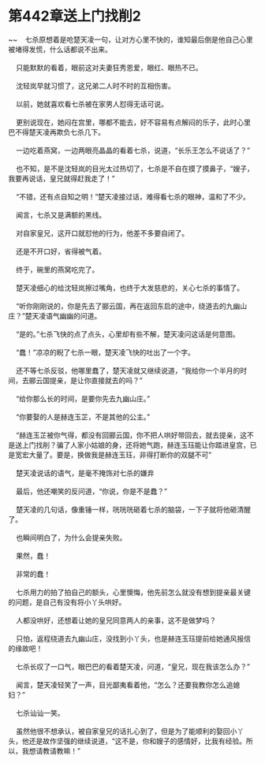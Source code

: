 # 第442章送上门找削2
~~&nbsp;&nbsp;&nbsp;&nbsp;七杀原想着是呛楚天凌一句，让对方心里不快的，谁知最后倒是他自己心里被堵得发慌，什么话都说不出来。<br><br>&nbsp;&nbsp;&nbsp;&nbsp;只能默默的看着，眼前这对夫妻狂秀恩爱，眼红、眼热不已。<br><br>&nbsp;&nbsp;&nbsp;&nbsp;沈轻岚早就习惯了，这兄弟二人时不时的互相伤害。<br><br>&nbsp;&nbsp;&nbsp;&nbsp;以前，她就喜欢看七杀被在家男人怼得无话可说。<br><br>&nbsp;&nbsp;&nbsp;&nbsp;更别说现在，她闷在宫里，哪都不能去，好不容易有点解闷的乐子，此时心里巴不得楚天凌再欺负七杀几下。<br><br>&nbsp;&nbsp;&nbsp;&nbsp;一边吃着燕窝，一边两眼亮晶晶的看着七杀，说道，“长乐王怎么不说话了？”<br><br>&nbsp;&nbsp;&nbsp;&nbsp;也不知，是不是沈轻岚的目光太过热切了，七杀是不自在摸了摸鼻子，“嫂子，我要再说话，皇兄就得赶我走了！”<br><br>&nbsp;&nbsp;&nbsp;&nbsp;“不错，还有点自知之明！”楚天凌接过话，难得看七杀的眼神，温和了不少。<br><br>&nbsp;&nbsp;&nbsp;&nbsp;闻言，七杀又是满额的黑线。<br><br>&nbsp;&nbsp;&nbsp;&nbsp;对自家皇兄，这开口就怼他的行为，他差不多要自闭了。<br><br>&nbsp;&nbsp;&nbsp;&nbsp;还是不开口好，省得被气着。<br><br>&nbsp;&nbsp;&nbsp;&nbsp;终于，碗里的燕窝吃完了。<br><br>&nbsp;&nbsp;&nbsp;&nbsp;楚天凌细心的给沈轻岚擦过嘴角，也终于大发慈悲的，关心七杀的事情了。<br><br>&nbsp;&nbsp;&nbsp;&nbsp;“听你刚刚说的，你是先去了郦云国，再在返回东启的途中，绕道去的九幽山庄？”楚天凌语气幽幽的问道。<br><br>&nbsp;&nbsp;&nbsp;&nbsp;“是的。”七杀飞快的点了点头，心里却有些不解，楚天凌问这话是何意图。<br><br>&nbsp;&nbsp;&nbsp;&nbsp;“蠢！”凉凉的睨了七杀一眼，楚天凌飞快的吐出了一个字。<br><br>&nbsp;&nbsp;&nbsp;&nbsp;还不等七杀反驳，他哪里蠢了，楚天凌就又继续说道，“我给你一个半月的时间，去郦云国提亲，是让你直接就去的吗？”<br><br>&nbsp;&nbsp;&nbsp;&nbsp;“给你那么长的时间，是要你先去九幽山庄。”<br><br>&nbsp;&nbsp;&nbsp;&nbsp;“你要娶的人是赫连玉芷，不是其他的公主。”<br><br>&nbsp;&nbsp;&nbsp;&nbsp;“赫连玉芷被你气得，都没有回郦云国，你不把人哄好带回去，就去提亲，这不是送上门找削？骗了人家小姑娘的身，还将她气跑，赫连玉珏能让你踏进皇宫，已是宽宏大量了。要是，换做我是赫连玉珏，非得打断你的双腿不可”<br><br>&nbsp;&nbsp;&nbsp;&nbsp;楚天凌说话的语气，是毫不掩饰对七杀的嫌弃<br><br>&nbsp;&nbsp;&nbsp;&nbsp;最后，他还嘲笑的反问道，“你说，你是不是蠢？”<br><br>&nbsp;&nbsp;&nbsp;&nbsp;楚天凌的几句话，像重锤一样，咣咣咣砸着七杀的脑袋，一下子就将他砸清醒了。<br><br>&nbsp;&nbsp;&nbsp;&nbsp;也瞬间明白了，为什么会提亲失败。<br><br>&nbsp;&nbsp;&nbsp;&nbsp;果然，蠢！<br><br>&nbsp;&nbsp;&nbsp;&nbsp;非常的蠢！<br><br>&nbsp;&nbsp;&nbsp;&nbsp;七杀用力的拍了拍自己的额头，心里懊悔，他先前怎么就没有想到提亲最关键的问题，是自己有没有将小丫头哄好。<br><br>&nbsp;&nbsp;&nbsp;&nbsp;人都没哄好，还想着让她的皇兄同意两人的亲事，这不是做梦吗？<br><br>&nbsp;&nbsp;&nbsp;&nbsp;只怕，返程绕道去九幽山庄，没找到小丫头，也是赫连玉珏提前给她通风报信的缘故吧！<br><br>&nbsp;&nbsp;&nbsp;&nbsp;七杀长叹了一口气，眼巴巴的看着楚天凌，问道，“皇兄，现在我该怎么办？”<br><br>&nbsp;&nbsp;&nbsp;&nbsp;闻言，楚天凌轻笑了一声，目光鄙夷看着他，“怎么？还要我教你怎么追媳妇？”<br><br>&nbsp;&nbsp;&nbsp;&nbsp;七杀讪讪一笑。<br><br>&nbsp;&nbsp;&nbsp;&nbsp;虽然他很不想承认，被自家皇兄的话扎心到了，但是为了能顺利的娶回小丫头，他还是故作坚强的继续说道，“这不是，你和嫂子的感情好，比我有经验。所以，我想请教请教嘛！”<br><br>
                    

<script>_fwqdsqadxfw()</script>
<div><script>_dfwf1dw();</script></div>
<div><script>_dfwf1agdw();</script></div>
                
